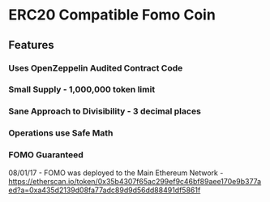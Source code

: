 # ERC20 Compatible Fomo Coin

## Features

### Uses OpenZeppelin Audited Contract Code
### Small Supply - 1,000,000 token limit
### Sane Approach to Divisibility - 3 decimal places
### Operations use Safe Math
### FOMO Guaranteed


08/01/17 - FOMO was deployed to the Main Ethereum Network -
https://etherscan.io/token/0x35b4307f65ac299ef9c46bf89aee170e9b377aed?a=0xa435d2139d08fa77adc89d9d56dd88491df5861f
